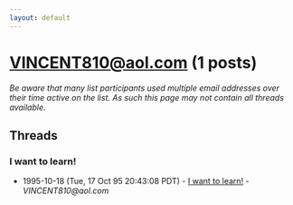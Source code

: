 ```yaml
---
layout: default
---
```


# VINCENT810@aol.com (1 posts)

_Be aware that many list participants used multiple email addresses over their time active on the list. As such this page may not contain all threads available._

## Threads

### I want to learn!
+ 1995-10-18 (Tue, 17 Oct 95 20:43:08 PDT) - [I want to learn!](/archive/1995/10/0f00bc8096d13ab4c57c0907eaaef93e283e2eed1a38eb5101c4a01de4f9075f) - _VINCENT810@aol.com_

